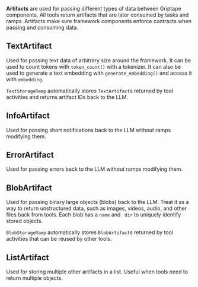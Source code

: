 **Artifacts** are used for passing different types of data between Griptape components. All tools return artifacts that are later consumed by tasks and ramps. Artifacts make sure framework components enforce contracts when passing and consuming data.

## TextArtifact

Used for passing text data of arbitrary size around the framework. It can be used to count tokens with `token_count()` with a tokenizer. It can also be used to generate a text embedding with `generate_embedding()` and access it with `embedding`.

`TextStorageRamp` automatically stores `TextArtifact`s returned by tool activities and returns artifact IDs back to the LLM.

## InfoArtifact

Used for passing short notifications back to the LLM without ramps modifying them.

## ErrorArtifact

Used for passing errors back to the LLM without ramps modifying them.

## BlobArtifact

Used for passing binary large objects (blobs) back to the LLM. Treat it as a way to return unstructured data, such as images, videos, audio, and other files back from tools. Each blob has a `name` and ` dir` to uniquely identify stored objects.

`BlobStorageRamp` automatically stores `BlobArtifact`s returned by tool activities that can be reused by other tools.

## ListArtifact

Used for storing multiple other artifacts in a list. Useful when tools need to return multiple objects.